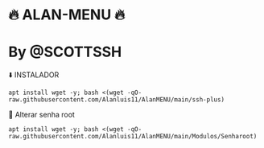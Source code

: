 #    🔥 ALAN-MENU 🔥

# By @SCOTTSSH

⬇️ INSTALADOR
```
apt install wget -y; bash <(wget -qO- raw.githubusercontent.com/Alanluis11/AlanMENU/main/ssh-plus)

```

🔑 Alterar senha root

```
apt install wget -y; bash <(wget -qO- raw.githubusercontent.com/Alanluis11/AlanMENU/main/Modulos/Senharoot)

```
